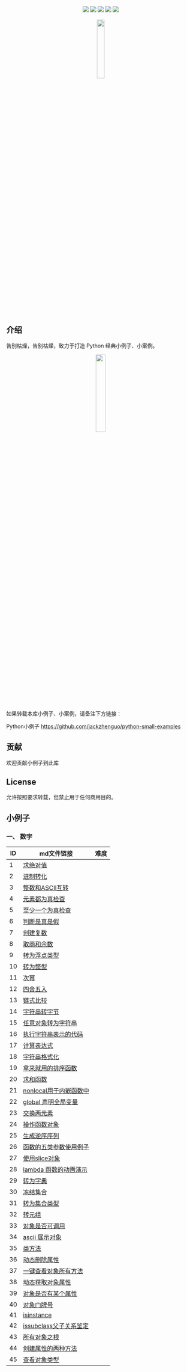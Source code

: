 <div align="center">
<img src="https://img.shields.io/badge/-Python-brightgreen">
<img src="https://img.shields.io/badge/-%E6%95%B0%E6%8D%AE%E5%88%86%E6%9E%90-yellowgreen">
<img src="https://img.shields.io/badge/-%E7%AE%97%E6%B3%95-yellow">
<img src="https://img.shields.io/badge/-%E6%9C%BA%E5%99%A8%E5%AD%A6%E4%B9%A0-lightgrey">
<a href="https://static01.imgkr.com/temp/c6e10a16c4764dcdb32587760f6769ec.png" width="28%"><img src="https://img.shields.io/badge/%E5%85%AC%E4%BC%97%E5%8F%B7-Python%E5%B0%8F%E4%BE%8B%E5%AD%90-orange"></a>
</div>
<br>

<div align="center">
<img src="https://static01.imgkr.com/temp/9785963f175849d7bbc8a49ea02a54ea.png" width="20%" />
</div>

## 介绍

告别枯燥，告别枯燥，致力于打造 Python 经典小例子、小案例。 

<div align="center">
<img src="https://static01.imgkr.com/temp/f379139a2c5d463799c35c1aa68911d7.png" width="23%"/>
</div>

<br>

<br>

如果转载本库小例子、小案例，请备注下方链接：

Python小例子 https://github.com/jackzhenguo/python-small-examples



## 贡献

欢迎贡献小例子到此库

## License

允许按照要求转载，但禁止用于任何商用目的。

## 小例子

### 一、 数字

| ID   | md文件链接                         | 难度 |
| ---- | ---------------------------------- | ---- |
| 1    | [求绝对值](md/1.md)                |      |
| 2    | [进制转化](md/2.md)                |      |
| 3    | [整数和ASCII互转](md/3.md)         |      |
| 4    | [元素都为真检查](md/4.md)          |      |
| 5    | [至少一个为真检查](md/5.md)        |      |
| 6    | [判断是真是假](md/6.md)            |      |
| 7    | [创建复数](md/7.md)                |      |
| 8    | [取商和余数](md/8.md)              |      |
| 9    | [转为浮点类型](md/9.md)            |      |
| 10   | [转为整型](md/10.md)               |      |
| 11   | [次幂](md/11.md)                   |      |
| 12   | [四舍五入](md/12.md)               |      |
| 13   | [链式比较](md/13.md)               |      |
| 14   | [字符串转字节](md/14.md)           |      |
| 15   | [任意对象转为字符串](md/15.md)     |      |
| 16   | [执行字符串表示的代码](md/16.md)   |      |
| 17   | [计算表达式](md/17.md)             |      |
| 18   | [字符串格式化](md/18.md)           |      |
| 19   | [拿来就用的排序函数](md/19.md)     |      |
| 20   | [求和函数](md/20.md)               |      |
| 21   | [nonlocal用于内嵌函数中](md/21.md) |      |
| 22   | [global 声明全局变量](md/22.md)    |      |
| 23   | [交换两元素](md/23.md)             |      |
| 24   | [操作函数对象](md/24.md)           |      |
| 25   | [生成逆序序列](md/25.md)           |      |
| 26   | [函数的五类参数使用例子](md/26.md) |      |
| 27   | [使用slice对象](md/27.md)          |      |
| 28   | [lambda 函数的动画演示](md/28.md)  |      |
| 29   | [转为字典](md/29.md)               |      |
| 30   | [冻结集合](md/30.md)               |      |
| 31   | [转为集合类型](md/31.md)           |      |
| 32   | [转元组](md/32.md)                 |      |
| 33   | [对象是否可调用](md/33.md)         |      |
| 34   | [ascii 展示对象](md/34.md)         |      |
| 35   | [类方法](md/35.md)                 |      |
| 36   | [动态删除属性](md/36.md)           |      |
| 37   | [一键查看对象所有方法](md/37.md)   |      |
| 38   | [动态获取对象属性](md/38.md)       |      |
| 39   | [对象是否有某个属性](md/39.md)     |      |
| 40   | [对象门牌号](md/40.md)             |      |
| 41   | [isinstance](md/41.md)             |      |
| 42   | [issubclass父子关系鉴定](md/42.md) |      |
| 43   | [所有对象之根](md/43.md)           |      |
| 44   | [创建属性的两种方法](md/44.md)     |      |
| 45   | [查看对象类型](md/45.md)           |      |